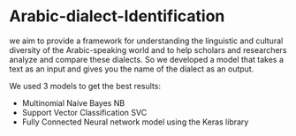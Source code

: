 # Arabic-dialect-Identification
we aim to provide a framework for understanding the linguistic and cultural diversity of the Arabic-speaking world and to help scholars and researchers analyze and compare these dialects. So we developed a model that takes a text as an input and gives you the name of the dialect as an output.


We used 3 models to get the best results:
- Multinomial Naive Bayes NB
- Support Vector Classification SVC
- Fully Connected Neural network model using the Keras library
